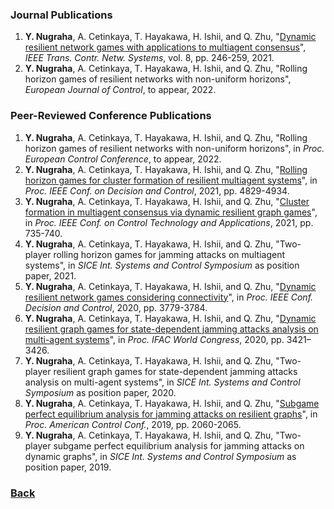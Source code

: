 ### Journal Publications

1. **Y. Nugraha**, A. Cetinkaya, T. Hayakawa, H. Ishii, and Q. Zhu, "[Dynamic resilient network games with applications to multiagent consensus](https://ieeexplore.ieee.org/abstract/document/9167396)", *IEEE Trans. Contr. Netw. Systems*, vol. 8, pp. 246-259, 2021.
2. **Y. Nugraha**, A. Cetinkaya, T. Hayakawa, H. Ishii, and Q. Zhu, "Rolling horizon games of resilient networks with non-uniform horizons", *European Journal of Control*, to appear, 2022.


### Peer-Reviewed Conference Publications

1. **Y. Nugraha**, A. Cetinkaya, T. Hayakawa, H. Ishii, and Q. Zhu, "Rolling horizon games of resilient networks with non-uniform horizons", in *Proc. European Control Conference*, to appear, 2022.
2. **Y. Nugraha**, A. Cetinkaya, T. Hayakawa, H. Ishii, and Q. Zhu, "[Rolling horizon games for cluster formation of resilient multiagent systems](https://ieeexplore.ieee.org/abstract/document/9683409)", in *Proc. IEEE Conf. on Decision and Control*, 2021, pp. 4829-4934.
3. **Y. Nugraha**, A. Cetinkaya, T. Hayakawa, H. Ishii, and Q. Zhu, "[Cluster formation in multiagent consensus via dynamic resilient graph games](https://ieeexplore.ieee.org/abstract/document/9659182)", in *Proc. IEEE Conf. on Control Technology and Applications*, 2021, pp. 735-740.
4. **Y. Nugraha**, A. Cetinkaya, T. Hayakawa, H. Ishii, and Q. Zhu, "Two-player rolling horizon games for jamming attacks on multiagent systems", in *SICE Int. Systems and Control Symposium* as position paper, 2021.
5. **Y. Nugraha**, A. Cetinkaya, T. Hayakawa, H. Ishii, and Q. Zhu, "[Dynamic resilient network games considering connectivity](https://ieeexplore.ieee.org/abstract/document/9304479)", in *Proc. IEEE Conf. Decision and Control*, 2020, pp. 3779-3784.
6. **Y. Nugraha**, A. Cetinkaya, T. Hayakawa, H. Ishii, and Q. Zhu, "[Dynamic resilient graph games for state-dependent jamming attacks analysis on multi-agent systems](https://www.sciencedirect.com/science/article/pii/S240589632032262X)", in *Proc. IFAC World Congress*, 2020, pp. 3421–3426.
7. **Y. Nugraha**, A. Cetinkaya, T. Hayakawa, H. Ishii, and Q. Zhu, "Two-player resilient graph games for state-dependent jamming attacks analysis on multi-agent systems", in *SICE Int. Systems and Control Symposium* as position paper, 2020.
8. **Y. Nugraha**, A. Cetinkaya, T. Hayakawa, H. Ishii, and Q. Zhu, "[Subgame perfect equilibrium analysis for jamming attacks on resilient graphs](https://ieeexplore.ieee.org/abstract/document/8814607)", in *Proc. American Control Conf.*, 2019, pp. 2060-2065.
9. **Y. Nugraha**, A. Cetinkaya, T. Hayakawa, H. Ishii, and Q. Zhu, "Two-player subgame perfect equilibrium analysis for jamming attacks on dynamic graphs", in *SICE Int. Systems and Control Symposium* as position paper, 2019.


### [Back](https://yurideka.github.io)

